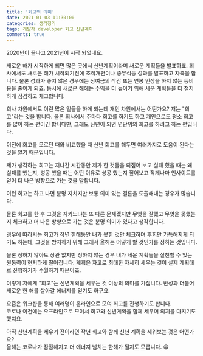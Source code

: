 ```yaml
---
title: '회고의 의미'
date: 2021-01-03 11:30:00
categories: 생각정리
tags: 개발자 developer 회고 신년계획 
comments: true
---
```


2020년이 끝나고 2021년이 시작 되었네요.  

새로운 해가 시작하게 되면 많은 곳에서 신년계획이라며 새로운 계획들을 발표하죠. 회사에서도 새로운 해가 시작되기전에 조직개편이나 종무식등 성과를 발표하고 자축을 합니다. 물론 성과가 좋지 않은 경우에는 상여금의 삭감 또는 연봉 인상을 하지 않는 등비용을 줄이게 되죠. 동시에 새로운 해에는 수익을 더 높이기 위해 세운 계획들을 더 철저하게 점검하고 체크합니다.  

회사 차원에서도 이런 많은 일들을 하게 되는데 개인 차원에서는 어떤가요? 저는 "회고"라는 것을 합니다. 물론 회사에서 주마다 회고를 하기도 하고 개인으로도 평소 회고를 많이 하는 편이긴 합니다만, 그래도 신년이 되면 년단위의 회고를 하려고 하는 편입니다.  

이전에 회고를 모르던 때와 비교했을 때 신년 회고를 해두면 여러가지로 도움이 된다는 것을 알기 때문입니다.  

제가 생각하는 회고는 지나간 시간동안 제가 한 것들을 되짚어 보고 실패 했을 때는 왜 실패를 했는지, 성공 했을 때는 어떤 이유로 성공 했는지 짚어보고 작게나마 인사이트를 얻어 더 나은 방향으로 가는 것을 말합니다.  

이런 회고는 하고 나면 분명 지치지만 보통 의미 있는 결론을 도출해내는 경우가 많습니다.  

물론 회고를 한 후 그것을 지키느냐는 또 다른 문제겠지만 무엇을 잘했고 무엇을 못했는지 체크하고 더 나은 방향으로 가는 것은 분명 의미가 있다고 생각합니다.  

경우에 따라서는 회고가 작년 한해동안 내가 못한 것만 체크하며 후회만 가득해지게 되기도 하는데, 그것을 방지하기 위해 그래서 올해는 어떻게 할 것인가를 정하는 것입니다.  

물론 정하지 않아도 상관 없지만 정하지 않는 경우 내가 세운 계획들을 실천할 수 있는 원동력이 현저하게 떨어집니다. 계획은 자고로 최대한 자세히 세우는 것이 실제 계획대로 진행하기가 수월하기 때문이죠.  

이렇게 저에게 "회고"는 신년계획을 세우는 것 이상의 의미를 가집니다. 반성과 더불어 새로운 한 해를 살아갈 에너지를 얻기도 하구요.  

요즘은 워크샵을 통해 여러명이 온라인으로 모여 회고를 진행하기도 합니다.  
코로나 이전에는 오프라인으로 모여서 회고와 신년계획을 함께 세우며 의지를 다지기도 했지요.  

아직 신년계획을 세우기 전이라면 작년 회고와 함께 신년 계획을 세워보는 것은 어떤가요?  
올해는 코로나가 잠잠해지고 더 에너지 넘치는 한해가 될지도 모릅니다. 😁